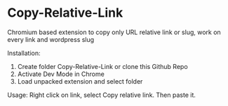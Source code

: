 # Copy-Relative-Link
Chromium based extension to copy only URL relative link or slug, work on every link and wordpress slug

Installation:
1. Create folder Copy-Relative-Link or clone this Github Repo
2. Activate Dev Mode in Chrome
3. Load unpacked extension and select folder

Usage:
Right click on link, select Copy relative link. Then paste it.
